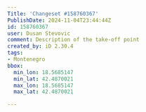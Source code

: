 ```yaml
---
Title: 'Changeset #158760367'
PublishDate: 2024-11-04T23:44:44Z
id: 158760367
user: Dusan Stevovic
comment: Description of the take-off point
created_by: iD 2.30.4
tags:
- Montenegro
bbox:
  min_lon: 18.5685147
  min_lat: 42.4870021
  max_lon: 18.5685147
  max_lat: 42.4870021

---
```

